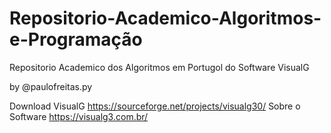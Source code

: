 # Repositorio-Academico-Algoritmos-e-Programação
Repositorio Academico dos Algoritmos em Portugol do Software VisualG 

by @paulofreitas.py

Download VisualG
https://sourceforge.net/projects/visualg30/
Sobre o Software
https://visualg3.com.br/


